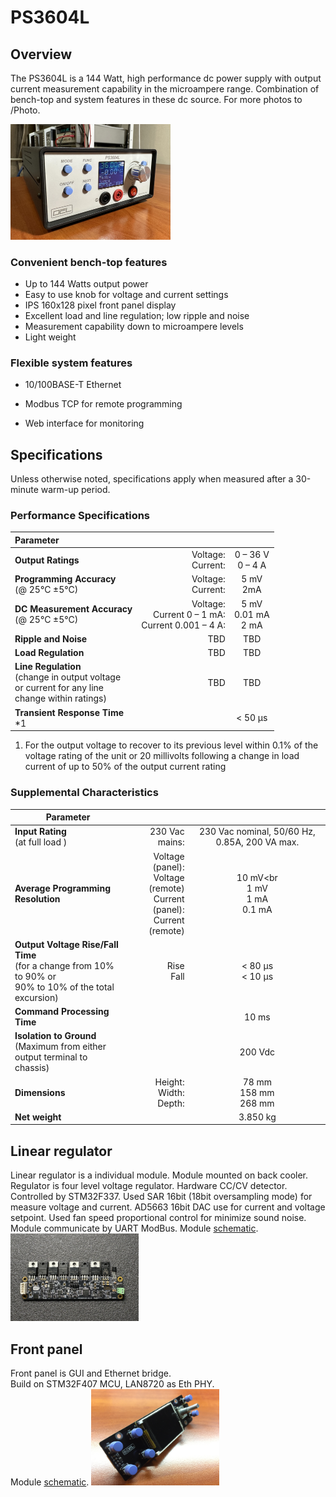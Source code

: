 # PS3604L

## Overview

The PS3604L is a 144 Watt, high performance dc power supply with output current measurement capability in the microampere range.
Combination of bench-top and system features in these dc source.
For more photos to /Photo.

<img src="Photo/face.jpg" style="zoom:25%;" />

### Convenient bench-top features

- Up to 144 Watts output power
- Easy to use knob for voltage and current settings
- IPS 160x128 pixel front panel display
- Excellent load and line regulation; low ripple and noise
- Measurement capability down to microampere levels
- Light weight

### Flexible system features

- 10/100BASE-T Ethernet

- Modbus TCP for remote programming

- Web interface for monitoring


## Specifications

Unless otherwise noted, specifications apply when measured after a 30-minute warm-up period.

### Performance Specifications

| Parameter                                                    |                                                           |                             |
| :----------------------------------------------------------- | --------------------------------------------------------: | :-------------------------: |
| **Output Ratings**                                           |                                    Voltage:<br />Current: |    0 – 36 V<br />0 – 4 A    |
| **Programming Accuracy**<br/>(@ 25°C ±5°C)                   |                                    Voltage:<br />Current: |        5 mV<br />2mA        |
| **DC Measurement Accuracy**<br />(@ 25°C ±5°C)               | Voltage:<br />Current 0 – 1 mA:<br />Current 0.001 – 4 A: | 5 mV<br />0.01 mA<br />2 mA |
| **Ripple and Noise**                                         |                                                       TBD |             TBD             |
| **Load Regulation**                                          |                                                       TBD |             TBD             |
| **Line Regulation**<br/>(change in output voltage<br/>or current for any line<br/>change within ratings) |                                                       TBD |             TBD             |
| **Transient Response Time**<br />*1                          |                                                           |           < 50 μs           |

1. For the output voltage to recover to its previous level within 0.1% of the voltage rating of the unit or 20 millivolts following a
   change in load current of up to 50% of the output current rating

### Supplemental Characteristics

| Parameter                                                    |                                                              |                                               |
| ------------------------------------------------------------ | -----------------------------------------------------------: | :-------------------------------------------: |
| **Input Rating**<br/>(at full load )                         |                                               230 Vac mains: | 230 Vac nominal, 50/60 Hz, 0.85A, 200 VA max. |
| **Average Programming<br/>Resolution**                       | Voltage (panel):<br />Voltage (remote)<br />Current (panel):<br />Current (remote) |   10 mV<br<br />1 mV<br />1 mA<br />0.1 mA    |
| **Output Voltage Rise/Fall Time**<br/>(for a change from 10% to 90% or<br/>90% to 10% of the total excursion) |                                               Rise<br />Fall |             < 80 μs<br />< 10 μs              |
| **Command Processing Time**                                  |                                                              |                     10 ms                     |
| **Isolation to Ground**<br/>(Maximum from either<br/>output terminal to chassis) |                                                              |                    200 Vdc                    |
| **Dimensions**                                               |                              Height:<br />Width:<br />Depth: |         78 mm<br />158 mm<br />268 mm         |
| **Net weight**                                               |                                                              |                   3.850 kg                    |

## Linear regulator

Linear regulator is a individual module. Module mounted on back cooler.
Regulator is four level voltage regulator. Hardware CC/CV detector.
Controlled by STM32F337. Used SAR 16bit (18bit oversampling mode) for measure voltage and current.
AD5663 16bit DAC use for current and voltage setpoint.
Used fan speed proportional control for minimize sound noise.
Module communicate by UART ModBus.
Module [schematic](PCB/PS3604LR/output/PS3604LR.pdf).
<img src="Photo/regulator_top.jpg" style="zoom:20%;" />

## Front panel

Front panel is GUI and Ethernet bridge.  
Build on STM32F407 MCU, LAN8720 as Eth PHY.  
Module [schematic](PCB/PS3604LF/Project%20Outputs%20for%20PS3604LF/PS3604LF.PDF).
<img src="Photo/IMG_4574.JPG" style="zoom:20%;" />

